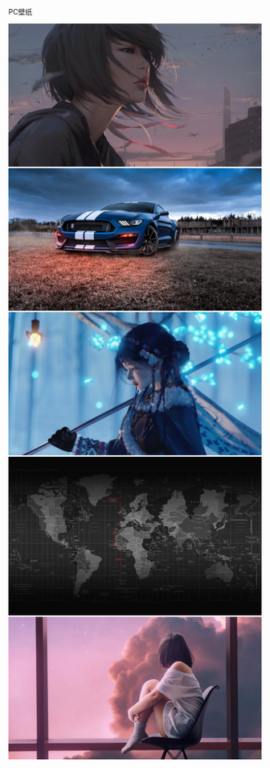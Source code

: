 PC壁纸


<img src="https://raw.githubusercontent.com/mickeywaley/wallpaper/refs/heads/main/pc/1.jpg" alt="" border="0" />
<img src="https://raw.githubusercontent.com/mickeywaley/wallpaper/refs/heads/main/pc/2.jpg" alt="" border="0" />
<img src="https://raw.githubusercontent.com/mickeywaley/wallpaper/refs/heads/main/pc/3.jpg" alt="" border="0" />
<img src="https://raw.githubusercontent.com/mickeywaley/wallpaper/refs/heads/main/pc/4.png" alt="" border="0" />
<img src="https://raw.githubusercontent.com/mickeywaley/wallpaper/refs/heads/main/pc/5.jpg" alt="" border="0" />
